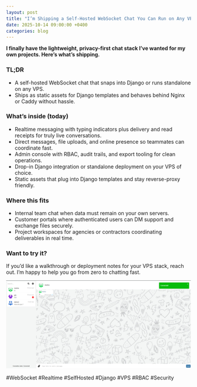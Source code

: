 ```yaml
---
layout: post
title: "I’m Shipping a Self-Hosted WebSocket Chat You Can Run on Any VPS"
date: 2025-10-14 09:00:00 +0400
categories: blog
---
```


**I finally have the lightweight, privacy-first chat stack I’ve wanted for my own projects. Here’s what’s shipping.**

### TL;DR

- A self-hosted WebSocket chat that snaps into Django or runs standalone on any VPS.
- Ships as static assets for Django templates and behaves behind Nginx or Caddy without hassle.

### What’s inside (today)

- Realtime messaging with typing indicators plus delivery and read receipts for truly live conversations.
- Direct messages, file uploads, and online presence so teammates can coordinate fast.
- Admin console with RBAC, audit trails, and export tooling for clean operations.
- Drop-in Django integration or standalone deployment on your VPS of choice.
- Static assets that plug into Django templates and stay reverse-proxy friendly.

### Where this fits

- Internal team chat when data must remain on your own servers.
- Customer portals where authenticated users can DM support and exchange files securely.
- Project workspaces for agencies or contractors coordinating deliverables in real time.

### Want to try it?

If you’d like a walkthrough or deployment notes for your VPS stack, reach out. I’m happy to help you go from zero to
chatting fast.

![img.png](../img/chat_screenshot.png)

#WebSocket #Realtime #SelfHosted #Django #VPS #RBAC #Security
